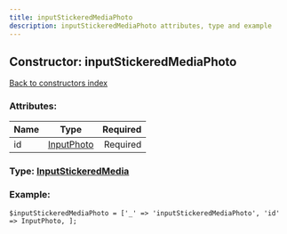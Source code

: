 ```yaml
---
title: inputStickeredMediaPhoto
description: inputStickeredMediaPhoto attributes, type and example
---
```

## Constructor: inputStickeredMediaPhoto  
[Back to constructors index](index.md)



### Attributes:

| Name     |    Type       | Required |
|----------|:-------------:|---------:|
|id|[InputPhoto](../types/InputPhoto.md) | Required|



### Type: [InputStickeredMedia](../types/InputStickeredMedia.md)


### Example:

```
$inputStickeredMediaPhoto = ['_' => 'inputStickeredMediaPhoto', 'id' => InputPhoto, ];
```